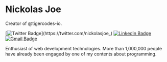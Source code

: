 # Nickolas Joe

Creator of @tigercodes-io.

[![Twitter Badge](https://img.shields.io/badge/-@nickolasjoe_-00875f?style=flat-square&labelColor=00875f&logo=twitter&logoColor=white&link=https://twitter.com/nickolasjoe_)](https://twitter.com/nickolasjoe_)
[![Linkedin Badge](https://img.shields.io/badge/-Nickolas%20Joe-00875f?style=flat-square&logo=Linkedin&logoColor=white&link=https://www.linkedin.com/in/nickolasjoe/)](https://www.linkedin.com/in/nickolasjoe/)
[![Gmail Badge](https://img.shields.io/badge/-nickolasjoe98@gmail.com-00875f?style=flat-square&logo=Gmail&logoColor=white&link=mailto:nickolasjoe98@gmail.com)](mailto:nickolasjoe98@gmail.com)

Enthusiast of web development technologies. More than 1,000,000 people have already been engaged by one of my contents about programming.
